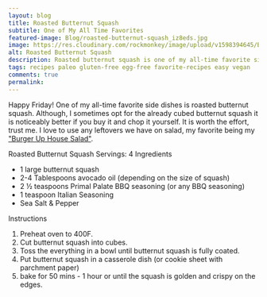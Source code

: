 ```yaml
---
layout: blog
title: Roasted Butternut Squash
subtitle: One of My All Time Favorites
featured-image: Blog/roasted-butternut-squash_iz8eds.jpg
image: https://res.cloudinary.com/rockmonkey/image/upload/v1598394645/Blog/roasted-butternut-squash_iz8eds.jpg
alt: Roasted Butternut Squash
description: Roasted butternut squash is one of my all-time favorite side dishes. Although, I sometimes opt for the already cubed butternut squash it is noticeably better if you buy it and chop it yourself. It’s worth the effort, trust me. I love to use any leftovers we have on salad, my favorite being my “Burger Up” house salad.
tags: recipes paleo gluten-free egg-free favorite-recipes easy vegan
comments: true
permalink:
---
```

Happy Friday! One of my all-time favorite side dishes is roasted butternut squash. Although, I sometimes opt for the already cubed butternut squash it is noticeably better if you buy it and chop it yourself. It is worth the effort, trust me. I love to use any leftovers we have on salad, my favorite being my ["Burger Up House Salad"](/2020/03/06/Burger-Up-Salad/).

Roasted Butternut Squash
Servings: 4
Ingredients
* 1 large butternut squash
* 2-4 Tablespoons avocado oil (depending on the size of squash)
* 2 ½ teaspoons Primal Palate BBQ seasoning (or any BBQ seasoning)
* 1 teaspoon Italian Seasoning
* Sea Salt & Pepper

Instructions
1. Preheat oven to 400F.
2. Cut butternut squash into cubes.
3. Toss the everything in a bowl until butternut squash is fully coated.
4. Put butternut squash in a casserole dish (or cookie sheet with parchment paper)
5. bake for 50 mins - 1 hour or until the squash is golden and crispy on the edges.
